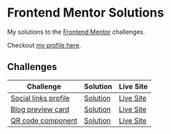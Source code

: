 # Frontend Mentor Solutions

My solutions to the [Frontend Mentor](https://www.frontendmentor.io) challenges.

Checkout [my profile here](https://www.frontendmentor.io/profile/ranmerc).

## Challenges

| Challenge                                                                                        | Solution                                                                                       | Live Site                                                                             |
| ------------------------------------------------------------------------------------------------ | ---------------------------------------------------------------------------------------------- | ------------------------------------------------------------------------------------- |
| [Social links profile](https://www.frontendmentor.io/challenges/social-links-profile-UG32l9m6dQ) | [Solution](https://github.com/ranmerc/frontendmentor-solutions/tree/main/social-links-profile) | [Live Site](https://ranmerc.github.io/frontendmentor-solutions/social-links-profile/) |
| [Blog preview card](https://www.frontendmentor.io/challenges/blog-preview-card-ckPaj01IcS)       | [Solution](https://github.com/ranmerc/frontendmentor-solutions/tree/main/blog-preview-card)    | [Live Site](https://ranmerc.github.io/frontendmentor-solutions/blog-preview-card/)    |
| [QR code component](https://www.frontendmentor.io/challenges/qr-code-component-iux_sIO_H)        | [Solution](https://github.com/ranmerc/frontendmentor-solutions/tree/main/qr-code-component)    | [Live Site](https://ranmerc.github.io/frontendmentor-solutions/qr-code-component/)    |
